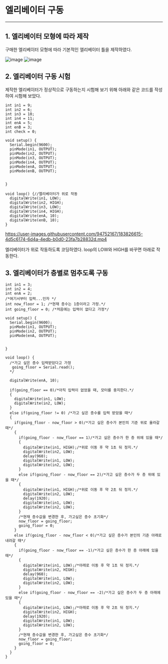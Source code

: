 # 엘리베이터 구동  
------
## 1. 엘리베이터 모형에 따라 제작    
구매한 엘리베이터 모형에 따라 기본적인 엘리베이터 틀을 제작하였다. 

![image](https://user-images.githubusercontent.com/94752167/183826255-830369be-48b3-4fa9-a315-3be9288c9cc6.png)
![image](https://user-images.githubusercontent.com/94752167/183826273-c2cadc43-bce3-4e59-affb-116528c7ec8d.png)


## 2. 엘리베이터 구동 시험
제작한 엘리베이터가 정상적으로 구동하는지 시험해 보기 위해 아래와 같은 코드를 작성하여 시험해 보았다.    


```
int in1 = 9;
int in2 = 6;
int in3 = 10;
int in4 = 11;
int enA = 5;
int enB = 3;
int check = 0;

void setup() {
  Serial.begin(9600);
  pinMode(in1, OUTPUT);
  pinMode(in2, OUTPUT);
  pinMode(in3, OUTPUT);
  pinMode(in4, OUTPUT);
  pinMode(enA, OUTPUT);
  pinMode(enB, OUTPUT);
  

}

void loop() {//엘리베이터가 위로 작동
  digitalWrite(in1, LOW);
  digitalWrite(in2, HIGH);
  digitalWrite(in3, LOW);
  digitalWrite(in4, HIGH);
  digitalWrite(enA, 10);
  digitalWrite(enB, 10);
}

```

https://user-images.githubusercontent.com/94752167/183826615-4d5c6174-6d4a-4edb-b0d0-23fa7b28832d.mp4



엘리베이터가 위로 작동하도록 코딩하였다. loop의 LOW와 HIGH를 바꾸면 아래로 작동한다.    

## 3. 엘리베이터가 층별로 멈추도록 구동

```
int in1 = 3;
int in2 = 4;
int enA = 2;
/*여기서부터 입력...인자 */
int now_floor = 1; /*현재 층수는 1층이라고 가정.*/
int going_floor = 0; /*처음에는 입력이 없다고 가정*/

void setup() {
  Serial.begin(9600);
  pinMode(in1, OUTPUT);
  pinMode(in2, OUTPUT);
  pinMode(enA, OUTPUT);
  

}

void loop() {
  /*가고 싶은 층수 입력받았다고 가정
   going_floor = Serial.read();
  */
  
  digitalWrite(enA, 10);
  
  if(going_floor == 0)/*아직 입력이 없었을 때, 모터를 중지한다.*/
  {
    digitalWrite(in1, LOW);
    digitalWrite(in2, LOW);
  }
  else if(going_floor != 0) /*가고 싶은 층수를 입력 받았을 때*/
  {
    if(going_floor - now_floor > 0)/*가고 싶은 층수가 본인의 기준 위로 올라갈 때*/
    {
      if(going_floor - now_floor == 1)/*가고 싶은 층수가 한 층 위에 있을 때*/
      {
        digitalWrite(in1, HIGH);/*위로 이동 후 약 1초 뒤 정지.*/
        digitalWrite(in2, LOW);
        delay(960);
        digitalWrite(in1, LOW);
        digitalWrite(in2, LOW);
      }
      else if(going_floor - now_floor == 2)/*가고 싶은 층수가 두 층 위에 있을 때*/
      { 
        digitalWrite(in1, HIGH);/*위로 이동 후 약 2초 뒤 정지.*/
        digitalWrite(in2, LOW);
        delay(1920);
        digitalWrite(in1, LOW);
        digitalWrite(in2, LOW);
      }
      /*현재 층수값을 변경한 후, 가고싶은 층수 초기화*/
      now_floor = going_floor;
      going_floor = 0;
    }
    else if(going_floor - now_floor < 0)/*가고 싶은 층수가 본인의 기준 아래로 내려갈 때*/
    {
      if(going_floor - now_floor == -1)/*가고 싶은 층수가 한 층 아래에 있을 때*/
      {
        digitalWrite(in1, LOW);/*아래로 이동 후 약 1초 뒤 정지.*/
        digitalWrite(in2, HIGH);
        delay(960);
        digitalWrite(in1, LOW);
        digitalWrite(in2, LOW);
      }
      else if(going_floor - now_floor == -2)/*가고 싶은 층수가 두 층 아래에 있을 때*/
      {
        digitalWrite(in1, LOW);/*아래로 이동 후 약 2초 뒤 정지.*/
        digitalWrite(in2, HIGH);
        delay(1920);
        digitalWrite(in1, LOW);
        digitalWrite(in2, LOW);
      }
      /*현재 층수값을 변경한 후, 가고싶은 층수 초기화*/
      now_floor = going_floor;
      going_floor = 0;
    }
  }
}
```

